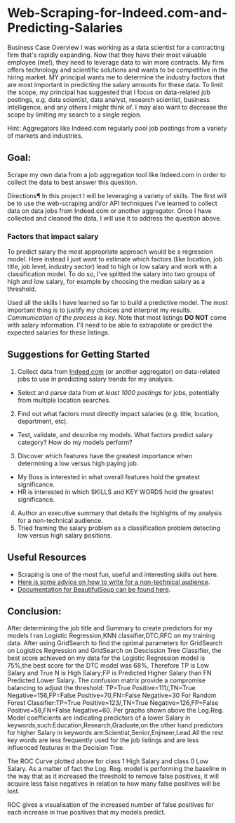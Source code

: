# Web-Scraping-for-Indeed.com-and-Predicting-Salaries

Business Case Overview
I was working as a data scientist for a contracting firm that's rapidly expanding. Now that they have their most valuable employee (me!), they need to leverage data to win more contracts. My firm offers technology and scientific solutions and wants to be competitive in the hiring market. MY principal wants me to determine the industry factors that are most important in predicting the salary amounts for these data.
To limit the scope, my principal has suggested that I focus on data-related job postings, e.g. data scientist, data analyst, research scientist, business intelligence, and any others I might think of. I may also want to decrease the scope by limiting my search to a single region.

Hint: Aggregators like Indeed.com regularly pool job postings from a variety of markets and industries.

## Goal: 
Scrape my own data from a job aggregation tool like Indeed.com in order to collect the data to best answer this question.

Directions¶
In this project I will be leveraging a variety of skills. The first will be to use the web-scraping and/or API techniques I've learned to collect data on data jobs from Indeed.com or another aggregator. Once I have collected and cleaned the data, I will use it to address the question above.

### Factors that impact salary

To predict salary the most appropriate approach would be a regression model.
Here instead I just want to estimate which factors (like location, job title, job level, industry sector) lead to high or low salary and work with a classification model. To do so, I've splitted the salary into two groups of high and low salary, for example by choosing the median salary as a threshold.

Used all the skills I have learned so far to build a predictive model.
The most important thing is to justify my choices and interpret my results. *Communication of the process is key.* Note that most listings **DO NOT** come with salary information. I'll need to be able to extrapolate or predict the expected salaries for these listings.

## Suggestions for Getting Started

1. Collect data from [Indeed.com](www.indeed.com) (or another aggregator) on data-related jobs to use in predicting salary trends for my analysis.
  - Select and parse data from *at least 1000 postings* for jobs, potentially from multiple location searches.
2. Find out what factors most directly impact salaries (e.g. title, location, department, etc).
  - Test, validate, and describe my models. What factors predict salary category? How do my models perform?
3. Discover which features have the greatest importance when determining a low versus high paying job.
  - My Boss is interested in what overall features hold the greatest significance.
  - HR is interested in which SKILLS and KEY WORDS hold the greatest significance.   
4. Author an executive summary that details the highlights of my analysis for a non-technical audience.
5. Tried framing the salary problem as a classification problem detecting low versus high salary positions.



## Useful Resources

- Scraping is one of the most fun, useful and interesting skills out here.
- [Here is some advice on how to write for a non-technical audience](http://programmers.stackexchange.com/questions/11523/explaining-technical-things-to-non-technical-people).
- [Documentation for BeautifulSoup can be found here](http://www.crummy.com/software/BeautifulSoup/).


## Conclusion:

After determining the job title and Summary to create predictors for my models I ran Logistic Regression,KNN classifier,DTC,RFC on my training data. After using GridSearch to find the optimal parameters for GridSearch on Logistics Regression and GridSearch on Descission Tree Classifier, the best score achieved on my  data for the Logistic Regression model is 75%,the best score for the DTC model was 68%,
Therefore TP is Low Salary and True N is High Salary;FP is Predicted Higher Salary than FN Predicted Lower Salary.
The confusion matrix provide a compromise balancing  to adjust the threshold:
TP=True Positive=111/,TN=True Negative=156,FP=False Positive=70,FN=False Negative=30
For Random Forest Classifier:TP=True Positive=123/,TN=True Negative=126,FP=False Positive=58,FN=False Negative=60.
Per graphs shown above the Log.Reg. Model coefficients are indicating predictors of a lower Salary in keywords,such:Education,Research,Graduate,on the other hand predictors for higher Salary in keywords are:Scientist,Senior,Enjineer,Lead.All the rest key words are less frequently used for the job listings and are less influenced features in the Decision Tree.

The ROC Curve  plotted above for class 1 High Salary and class 0 Low Salary. As a matter of fact the Log. Reg. model is performing the baseline in the way that  as it increased the threshold to remove false positives, it will acquire less false negatives in relation to how many false positives will be lost.

ROC gives a visualisation of the increased number of false positives for each increase in true positives that my models predict.
